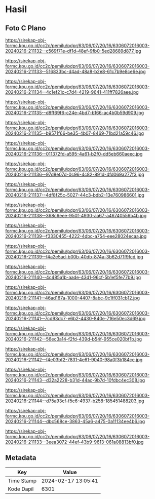 # Hasil

## Foto C Plano

https://sirekap-obj-formc.kpu.go.id/cc2c/pemilu/pdpr/63/06/07/20/16/6306072016003-20240216-211132--c569f71e-df1d-48ef-9fb0-5ed28689d877.jpg

https://sirekap-obj-formc.kpu.go.id/cc2c/pemilu/pdpr/63/06/07/20/16/6306072016003-20240216-211133--516833bc-d4ad-48a8-b2e8-61c7b9e8ce6e.jpg

https://sirekap-obj-formc.kpu.go.id/cc2c/pemilu/pdpr/63/06/07/20/16/6306072016003-20240216-211134--4c1ef21c-c7d4-4219-9641-411ff7826aee.jpg

https://sirekap-obj-formc.kpu.go.id/cc2c/pemilu/pdpr/63/06/07/20/16/6306072016003-20240216-211135--d8ff69f6-c24e-4bd7-b166-ac4b0b59d909.jpg

https://sirekap-obj-formc.kpu.go.id/cc2c/pemilu/pdpr/63/06/07/20/16/6306072016003-20240216-211135--b9571f66-be35-4b07-8469-71bd21a59c46.jpg

https://sirekap-obj-formc.kpu.go.id/cc2c/pemilu/pdpr/63/06/07/20/16/6306072016003-20240216-211136--011372fd-a595-4a61-b2f0-dd5eb660aeec.jpg

https://sirekap-obj-formc.kpu.go.id/cc2c/pemilu/pdpr/63/06/07/20/16/6306072016003-20240216-211136--97d8e07d-0c96-4c82-891d-4fd069a277f3.jpg

https://sirekap-obj-formc.kpu.go.id/cc2c/pemilu/pdpr/63/06/07/20/16/6306072016003-20240216-211137--4df8f25c-5027-44c3-bdb2-13e760986601.jpg

https://sirekap-obj-formc.kpu.go.id/cc2c/pemilu/pdpr/63/06/07/20/16/6306072016003-20240216-211138--368c6eee-950f-4930-aa67-a46740556b4b.jpg

https://sirekap-obj-formc.kpu.go.id/cc2c/pemilu/pdpr/63/06/07/20/16/6306072016003-20240216-211139--f3330455-4222-4dbc-a754-eee28024ecaa.jpg

https://sirekap-obj-formc.kpu.go.id/cc2c/pemilu/pdpr/63/06/07/20/16/6306072016003-20240216-211139--f4a2e5ad-b00b-40db-874a-3b62d71f9fcd.jpg

https://sirekap-obj-formc.kpu.go.id/cc2c/pemilu/pdpr/63/06/07/20/16/6306072016003-20240216-211140--4c485a1b-aade-43d1-96cf-5b1ef5fe77b9.jpg

https://sirekap-obj-formc.kpu.go.id/cc2c/pemilu/pdpr/63/06/07/20/16/6306072016003-20240216-211141--46ad167a-1000-4407-8abc-9c1ff031cb12.jpg

https://sirekap-obj-formc.kpu.go.id/cc2c/pemilu/pdpr/63/06/07/20/16/6306072016003-20240216-211141--7cd93dc7-e6b2-4430-840e-716e50ec3d69.jpg

https://sirekap-obj-formc.kpu.go.id/cc2c/pemilu/pdpr/63/06/07/20/16/6306072016003-20240216-211142--56ec3a14-f2fd-439d-b54f-955ce020bf1b.jpg

https://sirekap-obj-formc.kpu.go.id/cc2c/pemilu/pdpr/63/06/07/20/16/6306072016003-20240216-211142--f4e03bf2-7831-4e61-9040-98a0f3b184ce.jpg

https://sirekap-obj-formc.kpu.go.id/cc2c/pemilu/pdpr/63/06/07/20/16/6306072016003-20240216-211143--d32a2228-b31d-44ac-9b7d-10fdbc4ec308.jpg

https://sirekap-obj-formc.kpu.go.id/cc2c/pemilu/pdpr/63/06/07/20/16/6306072016003-20240216-211144--d75a93cf-f5c6-4937-b258-185451488203.jpg

https://sirekap-obj-formc.kpu.go.id/cc2c/pemilu/pdpr/63/06/07/20/16/6306072016003-20240216-211144--dbc568ce-3863-45a6-a475-0a11134ee4b6.jpg

https://sirekap-obj-formc.kpu.go.id/cc2c/pemilu/pdpr/63/06/07/20/16/6306072016003-20240216-211133--3eea3072-44ef-43b9-9613-061a08813bf0.jpg


## Metadata

| Key        | Value               |
| ---------- | ------------------- |
| Time Stamp | 2024-02-17 13:05:41 |
| Kode Dapil | 6301                |



